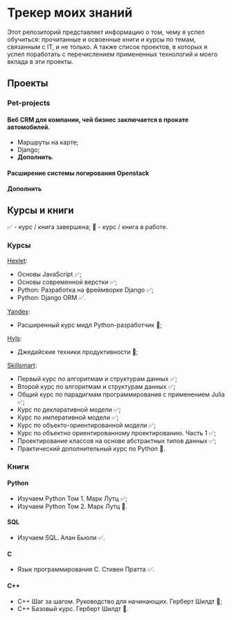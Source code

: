 # Трекер моих знаний

Этот репозиторий представляет информацию о том, чему я успел обучиться:
прочитанные и освоенные книги и курсы по темам, связанным с IT, и не только. А
также список проектов, в которых я успел поработать с перечислением примененных
технологий и моего вклада в эти проекты.


## Проекты

### Pet-projects

#### Веб CRM для компании, чей бизнес заключается в прокате автомобилей.
- Маршруты на карте;
- Django;
- **Дополнить**.

#### Расширение системы логирования Openstack

**Дополнить**


## Курсы и книги
✅ - курс / книга завершена;
👔 - курс / книга в работе.

### Курсы

[Hexlet](https://ru.hexlet.io/):
- Основы JavaScript ✅;
- Основы современной верстки ✅;
- Python: Разработка на фреймворке Django ✅;
- Python: Django ORM ✅.

[Yandex](https://practicum.yandex.ru/):
- Расширенный курс мидл Python-разработчик 👔;

[Hyls](https://hyls.ru/):
- Джедайские техники продуктивности 👔;

[Skillsmart](https://vk.com/lambda_brain):
- Первый курс по алгоритмам и структурам данных ✅;
- Второй курс по алгоритмам и структурам данных ✅;
- Общий курс по парадигмам программирования с применением Julia ✅;
- Курс по декларативной модели ✅;
- Курс по императивной модели ✅;
- Курс по объекто-ориентированной модели ✅;
- Курс по объектно ориентированному проектированию. Часть 1 ✅;
- Проектирование классов на основе абстрактных типов данных ✅;
- Практический дополнительный курс по Python 👔.

### Книги

#### Python
- Изучаем Python Том 1. Марк Лутц ✅;
- Изучаем Python Том 2. Марк Лутц 👔.

#### SQL
- Изучаем SQL. Алан Бьюли ✅.

#### C
- Язык программирования C. Стивен Пратта ✅.

#### C++
- C++ Шаг за шагом. Руководство для начинающих. Герберт Шилдт 👔;
- C++ Базовый курс. Герберт Шилдт 👔.
